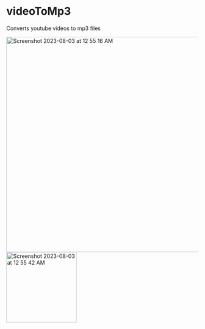 # videoToMp3
 Converts youtube videos to mp3 files





 <img width="562" alt="Screenshot 2023-08-03 at 12 55 16 AM" src="https://github.com/kaliraotaran/videoToMp3/assets/81376236/11b6b915-d962-46ac-9869-5a35b3be22d8">




<img width="184" alt="Screenshot 2023-08-03 at 12 55 42 AM" src="https://github.com/kaliraotaran/videoToMp3/assets/81376236/06528c74-5371-4888-8c61-ae2b0b8385d2">
